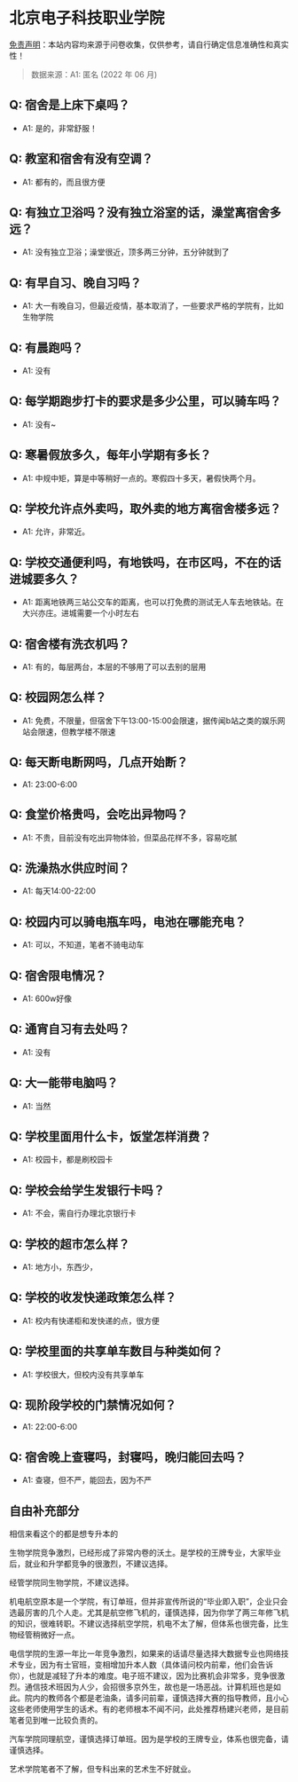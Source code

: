 # 北京电子科技职业学院

[免责声明](https://colleges.chat/#_3)：本站内容均来源于问卷收集，仅供参考，请自行确定信息准确性和真实性！

> 数据来源：A1: 匿名 (2022 年 06 月)

## Q: 宿舍是上床下桌吗？

- A1: 是的，非常舒服！

## Q: 教室和宿舍有没有空调？

- A1: 都有的，而且很方便

## Q: 有独立卫浴吗？没有独立浴室的话，澡堂离宿舍多远？

- A1: 没有独立卫浴；澡堂很近，顶多两三分钟，五分钟就到了

## Q: 有早自习、晚自习吗？

- A1: 大一有晚自习，但最近疫情，基本取消了，一些要求严格的学院有，比如生物学院

## Q: 有晨跑吗？

- A1: 没有

## Q: 每学期跑步打卡的要求是多少公里，可以骑车吗？

- A1: 没有\~

## Q: 寒暑假放多久，每年小学期有多长？

- A1: 中规中矩，算是中等稍好一点的。寒假四十多天，暑假快两个月。

## Q: 学校允许点外卖吗，取外卖的地方离宿舍楼多远？

- A1: 允许，非常近。

## Q: 学校交通便利吗，有地铁吗，在市区吗，不在的话进城要多久？

- A1: 距离地铁两三站公交车的距离，也可以打免费的测试无人车去地铁站。在大兴亦庄。进城需要一个小时左右

## Q: 宿舍楼有洗衣机吗？

- A1: 有的，每层两台，本层的不够用了可以去别的层用

## Q: 校园网怎么样？

- A1: 免费，不限量，但宿舍下午13:00-15:00会限速，据传闻b站之类的娱乐网站会限速，但教学楼不限速

## Q: 每天断电断网吗，几点开始断？

- A1: 23:00-6:00

## Q: 食堂价格贵吗，会吃出异物吗？

- A1: 不贵，目前没有吃出异物体验，但菜品花样不多，容易吃腻

## Q: 洗澡热水供应时间？

- A1: 每天14:00-22:00

## Q: 校园内可以骑电瓶车吗，电池在哪能充电？

- A1: 可以，不知道，笔者不骑电动车

## Q: 宿舍限电情况？

- A1: 600w好像

## Q: 通宵自习有去处吗？

- A1: 没有

## Q: 大一能带电脑吗？

- A1: 当然

## Q: 学校里面用什么卡，饭堂怎样消费？

- A1: 校园卡，都是刷校园卡

## Q: 学校会给学生发银行卡吗？

- A1: 不会，需自行办理北京银行卡

## Q: 学校的超市怎么样？

- A1: 地方小，东西少，

## Q: 学校的收发快递政策怎么样？

- A1: 校内有快递柜和发快递的点，很方便

## Q: 学校里面的共享单车数目与种类如何？

- A1: 学校很大，但校内没有共享单车

## Q: 现阶段学校的门禁情况如何？

- A1: 22:00-6:00

## Q: 宿舍晚上查寝吗，封寝吗，晚归能回去吗？

- A1: 查寝，但不严，能回去，因为不严

## 自由补充部分

相信来看这个的都是想专升本的

生物学院竞争激烈，已经形成了非常内卷的沃土。是学校的王牌专业，大家毕业后，就业和升学都竞争的很激烈，不建议选择。

经管学院同生物学院，不建议选择。

机电航空原本是一个学院，有订单班，但并非宣传所说的“毕业即入职”，企业只会选最厉害的几个人走。尤其是航空修飞机的，谨慎选择，因为你学了两三年修飞机的知识，很难转职。不建议选择航空学院，机电不太了解，但体系也很完备，比生物经管稍微好一点。

电信学院的生源一年比一年竞争激烈，如果来的话请尽量选择大数据专业也网络技术专业，因为有士官班，变相增加升本人数（具体请问校内前辈，他们会告诉你），也就是减轻了升本的难度。电子班不建议，因为比赛机会非常多，竞争很激烈。通信技术班因为人少，会招很多京外生，故也是一场恶战。计算机班也是如此。院内的教师各个都是老油条，请多问前辈，谨慎选择大赛的指导教师，且小心这些老师使用学生的话术。有的老师根本不闻不问，此处推荐杨建兴老师，是目前笔者见到唯一比较负责的。

汽车学院同理航空，谨慎选择订单班。因为是学校的王牌专业，体系也很完备，请谨慎选择。

艺术学院笔者不了解，但专科出来的艺术生不好就业。